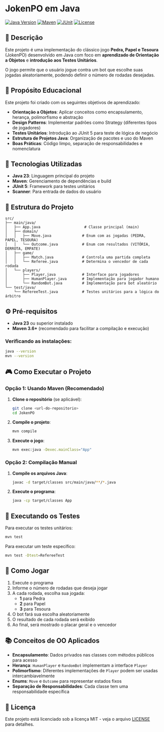 # JokenPO em Java

[![Java Version](https://img.shields.io/badge/java-23-blue.svg)](https://www.oracle.com/java/technologies/javase/jdk23-archive-downloads.html)
[![Maven](https://img.shields.io/badge/maven-3.6+-orange.svg)](https://maven.apache.org/)
[![JUnit](https://img.shields.io/badge/junit-5.10.2-green.svg)](https://junit.org/junit5/)
[![License](https://img.shields.io/badge/license-MIT-green.svg)](LICENSE)

## 📖 Descrição

Este projeto é uma implementação do clássico jogo **Pedra, Papel e Tesoura** (JokenPO) desenvolvido em Java com foco em **aprendizado de Orientação a Objetos** e **introdução aos Testes Unitários**. 

O jogo permite que o usuário jogue contra um bot que escolhe suas jogadas aleatoriamente, podendo definir o número de rodadas desejadas.

## 🎯 Propósito Educacional

Este projeto foi criado com os seguintes objetivos de aprendizado:

- **Orientação a Objetos**: Aplicar conceitos como encapsulamento, herança, polimorfismo e abstração
- **Design Patterns**: Implementar padrões como Strategy (diferentes tipos de jogadores)
- **Testes Unitários**: Introdução ao JUnit 5 para teste de lógica de negócio
- **Estrutura de Projetos Java**: Organização de pacotes e uso do Maven
- **Boas Práticas**: Código limpo, separação de responsabilidades e nomenclatura

## 🚀 Tecnologias Utilizadas

- **Java 23**: Linguagem principal do projeto
- **Maven**: Gerenciamento de dependências e build
- **JUnit 5**: Framework para testes unitários
- **Scanner**: Para entrada de dados do usuário

## 📁 Estrutura do Projeto

```
src/
├── main/java/
│   ├── App.java                    # Classe principal (main)
│   ├── domain/
│   │   ├── Move.java              # Enum com as jogadas (PEDRA, PAPEL, TESOURA)
│   │   └── Outcome.java           # Enum com resultados (VITÓRIA, DERROTA, EMPATE)
│   ├── game/
│   │   ├── Match.java             # Controla uma partida completa
│   │   └── Referee.java           # Determina o vencedor de cada rodada
│   └── players/
│       ├── Player.java            # Interface para jogadores
│       ├── HumanPlayer.java       # Implementação para jogador humano
│       └── RandomBot.java         # Implementação para bot aleatório
└── test/java/
    └── RefereeTest.java           # Testes unitários para a lógica do árbitro
```

## ⚙️ Pré-requisitos

- **Java 23** ou superior instalado
- **Maven 3.6+** (recomendado para facilitar a compilação e execução)

### Verificando as instalações:

```bash
java --version
mvn --version
```

## 🎮 Como Executar o Projeto

### Opção 1: Usando Maven (Recomendado)

1. **Clone o repositório** (se aplicável):
   ```bash
   git clone <url-do-repositorio>
   cd JokenPO
   ```

2. **Compile o projeto**:
   ```bash
   mvn compile
   ```

3. **Execute o jogo**:
   ```bash
   mvn exec:java -Dexec.mainClass="App"
   ```

### Opção 2: Compilação Manual

1. **Compile os arquivos Java**:
   ```bash
   javac -d target/classes src/main/java/**/*.java
   ```

2. **Execute o programa**:
   ```bash
   java -cp target/classes App
   ```

## 🧪 Executando os Testes

Para executar os testes unitários:

```bash
mvn test
```

Para executar um teste específico:

```bash
mvn test -Dtest=RefereeTest
```

## 🎯 Como Jogar

1. Execute o programa
2. Informe o número de rodadas que deseja jogar
3. A cada rodada, escolha sua jogada:
   - **1** para Pedra
   - **2** para Papel  
   - **3** para Tesoura
4. O bot fará sua escolha aleatoriamente
5. O resultado de cada rodada será exibido
6. Ao final, será mostrado o placar geral e o vencedor

## 📚 Conceitos de OO Aplicados

- **Encapsulamento**: Dados privados nas classes com métodos públicos para acesso
- **Herança**: `HumanPlayer` e `RandomBot` implementam a interface `Player`
- **Polimorfismo**: Diferentes implementações de `Player` podem ser usadas intercambiavelmente
- **Enums**: `Move` e `Outcome` para representar estados fixos
- **Separação de Responsabilidades**: Cada classe tem uma responsabilidade específica

## 📄 Licença

Este projeto está licenciado sob a licença MIT - veja o arquivo [LICENSE](LICENSE) para detalhes.
